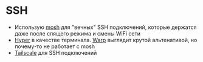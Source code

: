 # SSH

- Использую [mosh](/mosh) для "вечных" SSH подключений, которые держатся даже после спящего режима и смены WiFi сети
- [Hyper](https://hyper.is) в качестве терминала. [Warp](https://www.warp.dev) выглядит крутой альтенативой, но почему-то не работает с mosh
- [Tailscale](https://tailscale.com/kb/1193/tailscale-ssh/) для SSH подключений
